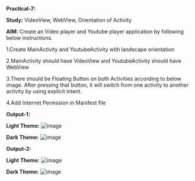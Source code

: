 **Practical-7:**


**Study:** VideoView, WebView, Orientation of Activity


**AIM:** Create an Video player and Youtube player application by following below instructions.

1.Create MainActivity and YoutubeActivity with landscape orientation

2.MainActivity should have VideoView and YoutubeActivity should have WebView

3.There should be Floating Button on both Activities according to below image. After pressing that button, it will switch from one activity to another activity by using explicit intent.

4.Add Internet Permssion in Manifest file

**Output-1:**

**Light Theme:**
![image](https://github.com/rutviprajapati16/MAD_Practical7_21012011123/assets/97946004/513e2e1a-ee12-4492-9139-bd8d155048e0)


**Dark Theme:**
![image](https://github.com/rutviprajapati16/MAD_Practical7_21012011123/assets/97946004/b871695d-6b17-48a5-8f64-05cc2870df6f)


**Output-2:**

**Light Theme:**
![image](https://github.com/rutviprajapati16/MAD_Practical7_21012011123/assets/97946004/9f043486-80ec-44c0-a073-b3b49c26373f)


**Dark Theme:**
![image](https://github.com/rutviprajapati16/MAD_Practical7_21012011123/assets/97946004/c8d2af42-799f-4222-8fbc-8c76e51c6f95)



